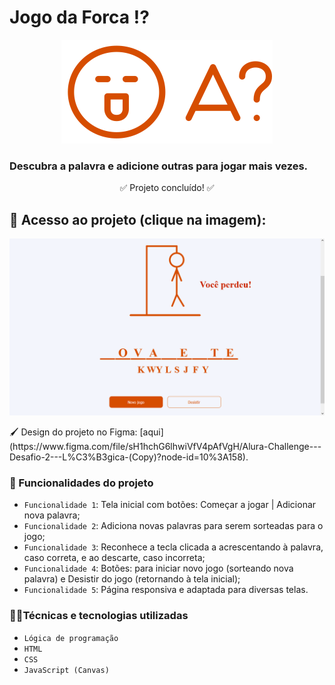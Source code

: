 # Jogo da Forca ⁉️       

<p align="center">
<img src="/img/logo.svg" alt="Logo do Jogo">
</p>

### Descubra a palavra e adicione outras para jogar mais vezes.

<p align="center">
✅ Projeto concluído! ✅
</p>

## 📁 Acesso ao projeto (clique na imagem): 
<p align="center">
<a href="https://devluisapaim.github.io/jogodaforca_sprint_2/" target="_blank">
<img src="/img/jgforca.png/" alt="Imagem com link para o jogo"> </a>
</p>

<p>🖌️ Design do projeto no Figma: [aqui](https://www.figma.com/file/sH1hchG6lhwiVfV4pAfVgH/Alura-Challenge---Desafio-2---L%C3%B3gica-(Copy)?node-id=10%3A158).</p>

### :hammer: Funcionalidades do projeto
- `Funcionalidade 1`: Tela inicial com botões: Começar a jogar | Adicionar nova palavra;
- `Funcionalidade 2`: Adiciona novas palavras para serem sorteadas para o jogo;
- `Funcionalidade 3`: Reconhece a tecla clicada a acrescentando à palavra, caso correta, e ao descarte, caso incorreta;
- `Funcionalidade 4`: Botões: para iniciar novo jogo (sorteando nova palavra) e Desistir do jogo (retornando à tela inicial);
- `Funcionalidade 5`: Página responsiva e adaptada para diversas telas.

### 👩‍💻Técnicas e tecnologias utilizadas
- `Lógica de programação`
- `HTML`
- `CSS`
- `JavaScript (Canvas)`


